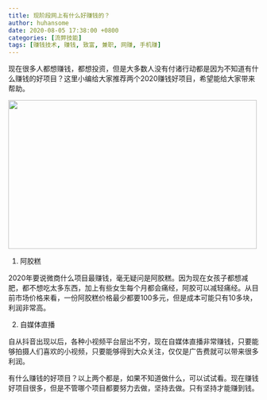 ```yaml
---
title: 现阶段网上有什么好赚钱的？
author: huhansome
date: 2020-08-05 17:38:00 +0800
categories: [流弊技能]
tags: [赚钱技术, 赚钱, 致富, 兼职, 网赚, 手机赚]
---
```




现在很多人都想赚钱，都想投资，但是大多数人没有付诸行动都是因为不知道有什么赚钱的好项目？这里小编给大家推荐两个2020赚钱好项目，希望能给大家带来帮助。

<img src="http://www.jinduoxia.com.cn/d/file/2020-10-08/3e5c0a4fd53dfa3b9a9baab16bbc264f.jpg" style="width: 500px; height: 300px;"/>

1. 阿胶糕

2020年要说微商什么项目最赚钱，毫无疑问是阿胶糕。因为现在女孩子都想减肥，都不想吃太多东西，加上有些女生每个月都会痛经，阿胶可以减轻痛经。从目前市场价格来看，一份阿胶糕价格最少都要100多元，但是成本可能只有10多块，利润非常高。

2. 自媒体直播

自从抖音出现以后，各种小视频平台层出不穷，现在自媒体直播非常赚钱，只要能够拍摄人们喜欢的小视频，只要能够得到大众关注，仅仅是广告费就可以带来很多利润。

有什么赚钱的好项目？以上两个都是，如果不知道做什么，可以试试看。现在赚钱好项目很多，但是不管哪个项目都要努力去做，坚持去做。只有坚持才能赚到钱。
